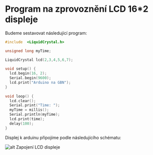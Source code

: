 # Program na zprovoznění LCD 16\*2 displeje
Budeme sestavovat následující program:
```cpp
#include  <LiquidCrystal.h>

unsigned long myTime;

LiquidCrystal lcd(2,3,4,5,6,7); 
 
void setup() {
  lcd.begin(16, 2);
  Serial.begin(9600);
  lcd.print("Arduino na GBN");
}
 
void loop() {
  lcd.clear();
  Serial.print("Time: ");
  myTime = millis();
  Serial.println(myTime);
  lcd.print(time);
  delay(100);                  
}
```
Displej k arduinu připojíme podle následujícího schématu:

![alt Zapojení LCD displeje](https://arduino8.webnode.cz/_files/200000042-ea663ebf3d/ScreenShot006.jpg)
